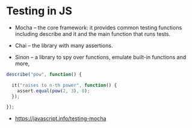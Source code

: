 # Testing in JS

- Mocha – the core framework: it provides common testing functions including
  describe and it and the main function that runs tests.

- Chai – the library with many assertions.

- Sinon – a library to spy over functions, emulate built-in functions and more,


```javascript
describe("pow", function() {

  it("raises to n-th power", function() {
    assert.equal(pow(2, 3), 8);
  });

});
```

- https://javascript.info/testing-mocha
